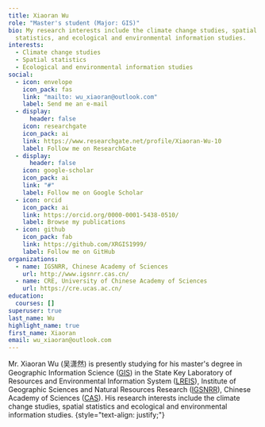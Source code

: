 ```yaml
---
title: Xiaoran Wu
role: "Master's student (Major: GIS)"
bio: My research interests include the climate change studies, spatial
  statistics, and ecological and environmental information studies.
interests:
  - Climate change studies
  - Spatial statistics
  - Ecological and environmental information studies
social:
  - icon: envelope
    icon_pack: fas
    link: "mailto: wu_xiaoran@outlook.com"
    label: Send me an e-mail
  - display:
      header: false
    icon: researchgate
    icon_pack: ai
    link: https://www.researchgate.net/profile/Xiaoran-Wu-10
    label: Follow me on ResearchGate
  - display:
      header: false
    icon: google-scholar
    icon_pack: ai
    link: "#"
    label: Follow me on Google Scholar
  - icon: orcid
    icon_pack: ai
    link: https://orcid.org/0000-0001-5438-0510/
    label: Browse my publications
  - icon: github
    icon_pack: fab
    link: https://github.com/XRGIS1999/
    label: Follow me on GitHub
organizations:
  - name: IGSNRR, Chinese Academy of Sciences
    url: http://www.igsnrr.cas.cn/
  - name: CRE, University of Chinese Academy of Sciences
    url: https://cre.ucas.ac.cn/
education:
  courses: []
superuser: true
last_name: Wu
highlight_name: true
first_name: Xiaoran
email: wu_xiaoran@outlook.com
---
```


Mr. Xiaoran Wu (吴潇然) is presently studying for his master's degree in Geographic Information Science ([GIS](https://en.wikipedia.org/wiki/Geographic_information_science)) in the State Key Laboratory of Resources and Environmental Information System ([LREIS](http://www.lreis.ac.cn/)), Institute of Geographic Sciences and Natural Resources Research ([IGSNRR](http://www.igsnrr.ac.cn/)), Chinese Academy of Sciences ([CAS](https://www.cas.cn/)). His research interests include the climate change studies, spatial statistics and ecological and environmental information studies.
{style="text-align: justify;"}
